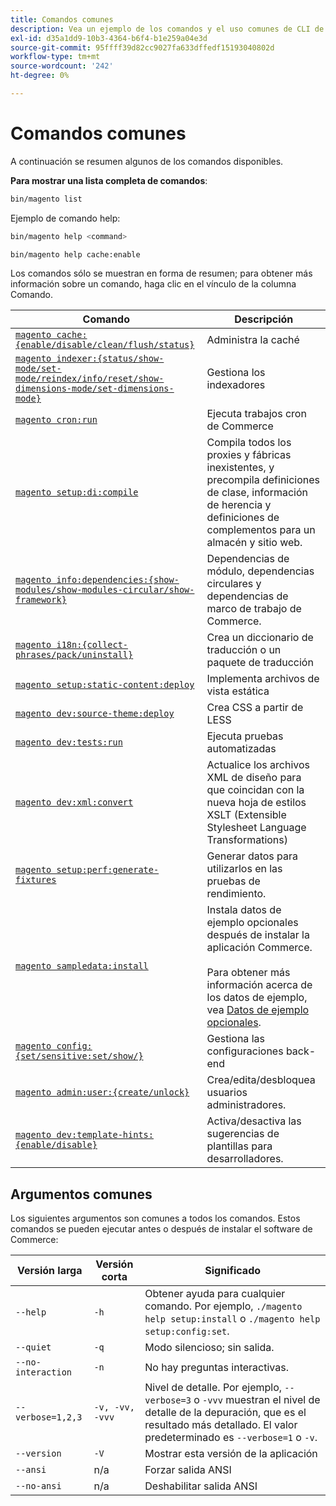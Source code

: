 ```yaml
---
title: Comandos comunes
description: Vea un ejemplo de los comandos y el uso comunes de CLI de Commerce.
exl-id: d35a1dd9-10b3-4364-b6f4-b1e259a04e3d
source-git-commit: 95ffff39d82cc9027fa633dffedf15193040802d
workflow-type: tm+mt
source-wordcount: '242'
ht-degree: 0%

---
```


# Comandos comunes

A continuación se resumen algunos de los comandos disponibles.

**Para mostrar una lista completa de comandos**:

```bash
bin/magento list
```

Ejemplo de comando help:

```bash
bin/magento help <command>
```

```bash
bin/magento help cache:enable
```

Los comandos sólo se muestran en forma de resumen; para obtener más información sobre un comando, haga clic en el vínculo de la columna Comando.

| Comando | Descripción |
|--- |--- |
| [`magento cache:{enable/disable/clean/flush/status}`](../cli/manage-cache.md) | Administra la caché |
| [`magento indexer:{status/show-mode/set-mode/reindex/info/reset/show-dimensions-mode/set-dimensions-mode}`](../cli/manage-indexers.md) | Gestiona los indexadores |
| [`magento cron:run`](../cli/configure-cron-jobs.md) | Ejecuta trabajos cron de Commerce |
| [`magento setup:di:compile`](../cli/code-compiler.md) | Compila todos los proxies y fábricas inexistentes, y precompila definiciones de clase, información de herencia y definiciones de complementos para un almacén y sitio web. |
| [`magento info:dependencies:{show-modules/show-modules-circular/show-framework}`](../cli/dependency-reports.md) | Dependencias de módulo, dependencias circulares y dependencias de marco de trabajo de Commerce. |
| [`magento i18n:{collect-phrases/pack/uninstall}`](../cli/localization.md) | Crea un diccionario de traducción o un paquete de traducción |
| [`magento setup:static-content:deploy`](../cli/static-view-file-deployment.md) | Implementa archivos de vista estática |
| [`magento dev:source-theme:deploy`](../cli/create-symlinks.md) | Crea CSS a partir de LESS |
| [`magento dev:tests:run`](../cli/unit-tests.md) | Ejecuta pruebas automatizadas |
| [`magento dev:xml:convert`](../cli/convert-layout-files.md) | Actualice los archivos XML de diseño para que coincidan con la nueva hoja de estilos XSLT (Extensible Stylesheet Language Transformations) |
| [`magento setup:perf:generate-fixtures`](../cli/generate-data.md) | Generar datos para utilizarlos en las pruebas de rendimiento. |
| [`magento sampledata:install`](../../installation/sample-data/overview.md) | Instala datos de ejemplo opcionales después de instalar la aplicación Commerce.<br><br>Para obtener más información acerca de los datos de ejemplo, vea [Datos de ejemplo opcionales](../../installation/sample-data/overview.md). |
| [`magento config:{set/sensitive:set/show/}`](../cli/set-configuration-values.md) | Gestiona las configuraciones back-end |
| [`magento admin:user:{create/unlock}`](../../installation/tutorials/admin.md#create-edit-or-unloack-an-administrator-account) | Crea/edita/desbloquea usuarios administradores. |
| [`magento dev:template-hints:{enable/disable}`](https://developer.adobe.com/commerce/frontend-core/guide/themes/debug/) | Activa/desactiva las sugerencias de plantillas para desarrolladores. |

## Argumentos comunes

Los siguientes argumentos son comunes a todos los comandos. Estos comandos se pueden ejecutar antes o después de instalar el software de Commerce:

| Versión larga | Versión corta | Significado |
|--- |--- |--- |
| `--help` | `-h` | Obtener ayuda para cualquier comando. Por ejemplo, `./magento help setup:install` o `./magento help setup:config:set`. |
| `--quiet` | `-q` | Modo silencioso; sin salida. |
| `--no-interaction` | `-n` | No hay preguntas interactivas. |
| `--verbose=1,2,3` | `-v, -vv, -vvv` | Nivel de detalle. Por ejemplo, `--verbose=3` o `-vvv` muestran el nivel de detalle de la depuración, que es el resultado más detallado. El valor predeterminado es `--verbose=1` o `-v`. |
| `--version` | `-V` | Mostrar esta versión de la aplicación |
| `--ansi` | n/a | Forzar salida ANSI |
| `--no-ansi` | n/a | Deshabilitar salida ANSI |
